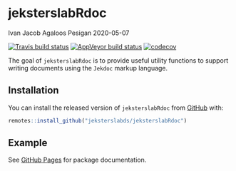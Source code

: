 jeksterslabRdoc
================
Ivan Jacob Agaloos Pesigan
2020-05-07

<!-- README.md is generated from README.Rmd. Please edit that file -->

<!-- badges: start -->

[![Travis build
status](https://travis-ci.com/jeksterslabds/jeksterslabRdoc.svg?branch=master)](https://travis-ci.com/jeksterslabds/jeksterslabRdoc)
[![AppVeyor build
status](https://ci.appveyor.com/api/projects/status/github/jeksterslabds/jeksterslabRdoc?branch=master&svg=true)](https://ci.appveyor.com/project/jeksterslabds/jeksterslabRdoc)
[![codecov](https://codecov.io/github/jeksterslabds/jeksterslabRdoc/branch/master/graphs/badge.svg)](https://codecov.io/github/jeksterslabds/jeksterslabRdoc)
<!-- badges: end -->

The goal of `jeksterslabRdoc` is to provide useful utility functions to
support writing documents using the `Jekdoc` markup language.

## Installation

You can install the released version of `jeksterslabRdoc` from
[GitHub](https://github.com/jeksterslabds/jeksterslabRdoc) with:

``` r
remotes::install_github("jeksterslabds/jeksterslabRdoc")
```

## Example

See [GitHub
Pages](https://jeksterslabds.github.io/jeksterslabRdoc/index.html) for
package documentation.
